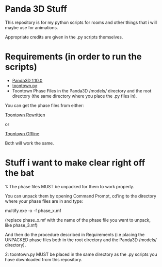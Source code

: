 # Panda 3D Stuff
This repository is for my python scripts for rooms and other things that i will maybe use for animations.

Appropriate credits are given in the .py scripts themselves.

# Requirements (in order to run the scripts)
- [Panda3D 1.10.0](https://www.panda3d.org/download.php?platform=lenny&version=devel&sdk)
- [toontown.py](https://github.com/QED1224/Toontown-Resources/tree/master/panda3d)
- Toontown Phase Files in the Panda3D /models/ directory and the root directory (the same directory where you place the .py files in). 

You can get the phase files from either:

[Toontown Rewritten](https://www.toontownrewritten.com/play)

or

[Toontown Offline](https://ttoffline.com/download)

Both will work the same.

# Stuff i want to make clear right off the bat

1: The phase files MUST be unpacked for them to work properly.

You can unpack them by opening Command Prompt, cd'ing to the directory where your phase files are in and type:

multify.exe -x -f phase_x.mf

(replace phase_x.mf with the name of the phase file you want to unpack, like phase_3.mf)

And then do the procedure described in Requirements (i.e placing the UNPACKED phase files both in the root directory and the Panda3D /models/ directory).

2: toontown.py MUST be placed in the same directory as the .py scripts you have downloaded from this repository.
